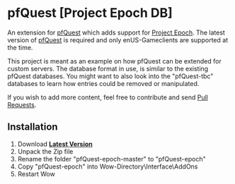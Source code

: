# pfQuest [Project Epoch DB]

An extension for [pfQuest](https://github.com/shagu/pfQuest) which adds support for [Project Epoch](https://www.project-epoch.net/).
The latest version of [pfQuest](https://github.com/shagu/pfQuest) is required and only enUS-Gameclients are supported at the time.

This project is meant as an example on how pfQuest can be extended for custom servers.
The database format in use, is similar to the existing pfQuest databases.
You might want to also look into the "pfQuest-tbc" databases to learn how entries could be removed or manipulated.

If you wish to add more content, feel free to contribute and send [Pull Requests](https://github.com/shagu/pfQuest-epoch/pulls).

## Installation
1. Download **[Latest Version](https://github.com/shagu/pfQuest-epoch/archive/master.zip)**
2. Unpack the Zip file
3. Rename the folder "pfQuest-epoch-master" to "pfQuest-epoch"
4. Copy "pfQuest-epoch" into Wow-Directory\Interface\AddOns
5. Restart Wow
